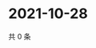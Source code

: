 # 2021-10-28

共 0 条

<!-- BEGIN WEIBO -->
<!-- 最后更新时间 Thu Oct 28 2021 08:47:47 GMT+0800 (China Standard Time) -->

<!-- END WEIBO -->
